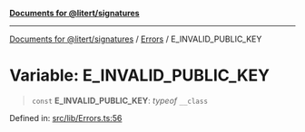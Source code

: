 [**Documents for @litert/signatures**](../../README.md)

***

[Documents for @litert/signatures](../../README.md) / [Errors](../README.md) / E\_INVALID\_PUBLIC\_KEY

# Variable: E\_INVALID\_PUBLIC\_KEY

> `const` **E\_INVALID\_PUBLIC\_KEY**: *typeof* `__class`

Defined in: [src/lib/Errors.ts:56](https://github.com/litert/signatures.js/blob/master/src/lib/Errors.ts#L56)
